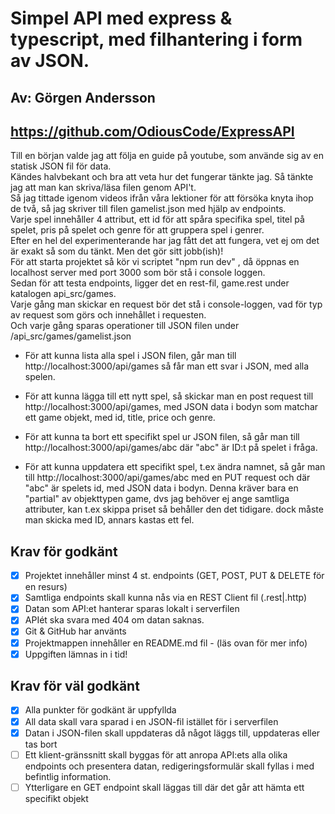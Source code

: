 # Simpel API med express & typescript, med filhantering i form av JSON. #
## Av: Görgen Andersson ##  

## https://github.com/OdiousCode/ExpressAPI ##

Till en början valde jag att följa en guide på youtube, som använde sig av en statisk JSON fil för data.  
Kändes halvbekant och bra att veta hur det fungerar tänkte jag. Så tänkte jag att man kan skriva/läsa filen genom API't.    
Så jag tittade igenom videos ifrån våra lektioner för att försöka knyta ihop de två, så jag skriver till filen gamelist.json med hjälp av endpoints.    
Varje spel innehåller 4 attribut, ett id för att spåra specifika spel, titel på spelet, pris på spelet och genre för att gruppera spel i genrer.    
Efter en hel del experimenterande har jag fått det att fungera, vet ej om det är exakt så som du tänkt. Men det gör sitt jobb(ish)!    
För att starta projektet så kör vi scriptet "npm run dev" , då öppnas en localhost server med port 3000 som bör stå i console loggen.    
Sedan för att testa endpoints, ligger det en rest-fil, game.rest under katalogen api_src/games.    
Varje gång man skickar en request bör det stå i console-loggen, vad för typ av request som görs och innehållet i requesten.    
Och varje gång sparas operationer till JSON filen under /api_src/games/gamelist.json  

- För att kunna lista alla spel i JSON filen, går man till http://localhost:3000/api/games så får man ett svar i JSON, med alla spelen.

- För att kunna lägga till ett nytt spel, så skickar man en post request till http://localhost:3000/api/games, med JSON data i bodyn som matchar ett game objekt, med id, title, price och genre.

- För att kunna ta bort ett specifikt spel ur JSON filen, så går man till http://localhost:3000/api/games/abc där "abc" är ID:t på spelet i fråga.

- För att kunna uppdatera ett specifikt spel, t.ex ändra namnet, så går man till http://localhost:3000/api/games/abc med en PUT request och där "abc" är spelets id, med JSON data i bodyn. Denna kräver bara en "partial" av objekttypen game, dvs jag behöver ej ange samtliga attributer, kan t.ex skippa priset så behåller den det tidigare. dock måste man skicka med ID, annars kastas ett fel.

## Krav för godkänt ##

- [X] Projektet innehåller minst 4 st. endpoints (GET, POST, PUT & DELETE för en resurs)
- [X] Samtliga endpoints skall kunna nås via en REST Client fil (.rest|.http)
- [X] Datan som API:et hanterar sparas lokalt i serverfilen
- [X] APIét ska svara med 404 om datan saknas.
- [X] Git & GitHub har använts
- [X] Projektmappen innehåller en README.md fil - (läs ovan för mer info)
- [X] Uppgiften lämnas in i tid!

## Krav för väl godkänt ##

- [X] Alla punkter för godkänt är uppfyllda
- [X] All data skall vara sparad i en JSON-fil istället för i serverfilen
- [X] Datan i JSON-filen skall uppdateras då något läggs till, uppdateras eller tas bort
- [ ] Ett klient-gränssnitt skall byggas för att anropa API:ets alla olika endpoints och presentera datan, redigeringsformulär skall fyllas i med befintlig information.
- [ ] Ytterligare en GET endpoint skall läggas till där det går att hämta ett specifikt objekt
